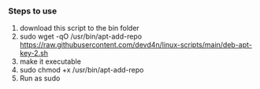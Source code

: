 
###

### Steps to use
1. download this script to the bin folder
2. sudo wget -qO /usr/bin/apt-add-repo https://raw.githubusercontent.com/devd4n/linux-scripts/main/deb-apt-key-2.sh
3. make it executable
4. sudo chmod +x /usr/bin/apt-add-repo
5. Run as sudo
